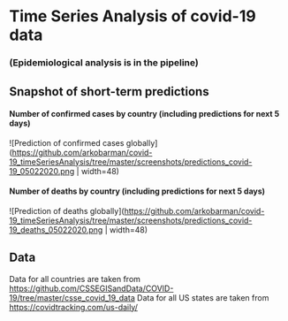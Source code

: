 # Time Series Analysis of covid-19 data

### (Epidemiological analysis is in the pipeline)

## Snapshot of short-term predictions

#### Number of confirmed cases by country (including predictions for next 5 days)
![Prediction of confirmed cases globally](https://github.com/arkobarman/covid-19_timeSeriesAnalysis/tree/master/screenshots/predictions_covid-19_05022020.png | width=48)

#### Number of deaths by country (including predictions for next 5 days)
![Prediction of deaths globally](https://github.com/arkobarman/covid-19_timeSeriesAnalysis/tree/master/screenshots/predictions_covid-19_deaths_05022020.png | width=48)


## Data

Data for all countries are taken from https://github.com/CSSEGISandData/COVID-19/tree/master/csse_covid_19_data
Data for all US states are taken from https://covidtracking.com/us-daily/

